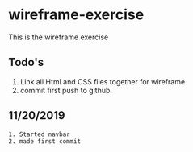 # wireframe-exercise
This is the wireframe exercise

## Todo's
1. Link all Html and CSS files together for wireframe
2. commit first push to github. 

## 11/20/2019
    1. Started navbar 
    2. made first commit